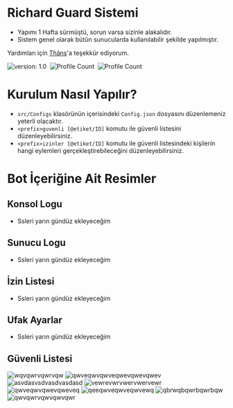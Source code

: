 # Richard Guard Sistemi

- Yapımı 1 Hafta sürmüştü, sorun varsa sizinle alakalıdır. 
- Sistem genel olarak bütün sunucularda kullanılabilir şekilde yapılmıştır.

Yardımları için [Thâns](https://github.com/ThansEX)'a teşekkür ediyorum.

![version: 1.0](https://img.shields.io/badge/Version-1.0-informational&color=yellow)&nbsp;
![Profile Count](https://komarev.com/ghpvc/?username=richardsistemler&color=blue)&nbsp;
![Profile Count](https://komarev.com/ghpvc/?username=richard-guards&label=Project%20visits&color=blueviolet)&nbsp;

# Kurulum Nasıl Yapılır?
- `src/Configs` klasörünün içerisindeki `Config.json` dosyasını düzenlemeniz yeterli olacaktır.
- `<prefix>guvenli [@etiket/ID]` komutu ile güvenli listesini düzenleyebilirsiniz.
- `<prefix>izinler [@etiket/ID]` komutu ile güvenli listesindeki kişilerin hangi eylemleri gerçekleştirebileceğini düzenleyebilirsiniz.
# Bot İçeriğine Ait Resimler

## Konsol Logu
- Ssleri yarın gündüz ekleyeceğim
## Sunucu Logu
- Ssleri yarın gündüz ekleyeceğim
## İzin Listesi
- Ssleri yarın gündüz ekleyeceğim
## Ufak Ayarlar
- Ssleri yarın gündüz ekleyeceğim
## Güvenli Listesi
![wqvqwrvqwrvqw](https://user-images.githubusercontent.com/97298322/150616975-95c84c2a-9c09-4115-9ca9-1c0dfe5771e9.PNG)
![qwveqwvqwveqwevqwevqwev](https://user-images.githubusercontent.com/97298322/150616965-7a011aa8-ba9f-4fa8-9e57-78df3bc657df.PNG)
![asvdasvsdvasdvasdasd](https://user-images.githubusercontent.com/97298322/150616944-5959a181-879b-4a88-8346-7d3e0a1a585c.PNG)
![vewrevwrvwervwervewr](https://user-images.githubusercontent.com/97298322/150616969-0084e22b-6c4c-43ab-bd0e-10184ab94f26.PNG)
![qwveqwvqwevqweveq](https://user-images.githubusercontent.com/97298322/150617294-95f6cd05-be3d-4635-b4ba-1e4b62cee30a.PNG)
![qeeqwveqwveqwvewq](https://user-images.githubusercontent.com/97298322/150616953-d76a7d73-a5a9-4b16-9c76-d897eab2e1cd.PNG)
![qbrwqbqwrbqwrbqw](https://user-images.githubusercontent.com/97298322/150616949-78e707f7-1127-4a0b-8967-50c9f2ca1694.PNG)
![qwvqwrvqwvqwvqwr](https://user-images.githubusercontent.com/97298322/150616968-6dd87e55-d2cb-411a-8703-101d2bb4940b.PNG)

